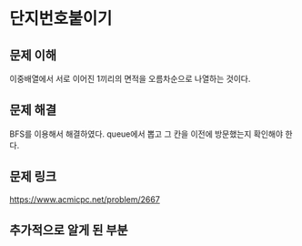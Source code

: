 # 단지번호붙이기

## 문제 이해
이중배열에서 서로 이어진 1끼리의 면적을 오름차순으로 나열하는 것이다.

## 문제 해결
BFS를 이용해서 해결하였다.
queue에서 뽑고 그 칸을 이전에 방문했는지 확인해야 한다.

## 문제 링크
https://www.acmicpc.net/problem/2667

## 추가적으로 알게 된 부분
